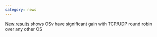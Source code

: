 ```yaml
---
category: news
---
```


[New results](https://github.com/cloudius-systems/osv/wiki/Netperf-Benchmark-Results) shows OSv have significant gain with TCP/UDP round robin over any other OS